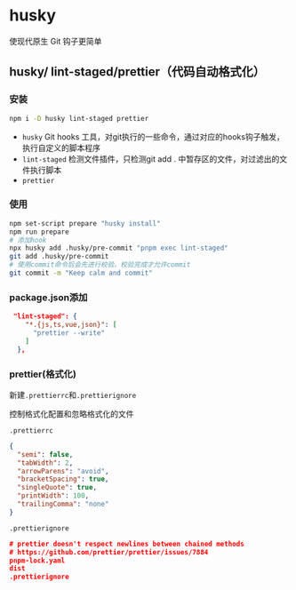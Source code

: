 # husky

使现代原生 Git 钩子更简单

## husky/ lint-staged/prettier（代码自动格式化）

### 安装

```sh
npm i -D husky lint-staged prettier
```

- `husky`   Git hooks 工具，对git执行的一些命令，通过对应的hooks钩子触发，执行自定义的脚本程序
- `lint-staged` 检测文件插件，只检测git add . 中暂存区的文件，对过滤出的文件执行脚本
- `prettier`

### 使用

```sh
npm set-script prepare "husky install"
npm run prepare
# 添加hook
npx husky add .husky/pre-commit "pnpm exec lint-staged"
git add .husky/pre-commit
# 使用commit命令后会先进行校验，校验完成才允许commit
git commit -m "Keep calm and commit"
```

### package.json添加

```json
 "lint-staged": {
    "*.{js,ts,vue,json}": [
      "prettier --write"
    ]
  },
```

### prettier(格式化)

新建`.prettierrc`和`.prettierignore`

控制格式化配置和忽略格式化的文件

`.prettierrc`

```json
{
  "semi": false,
  "tabWidth": 2,
  "arrowParens": "avoid",
  "bracketSpacing": true,
  "singleQuote": true,
  "printWidth": 100,
  "trailingComma": "none"
}
```

`.prettierignore`

```json
# prettier doesn't respect newlines between chained methods
# https://github.com/prettier/prettier/issues/7884
pnpm-lock.yaml
dist
.prettierignore
```























